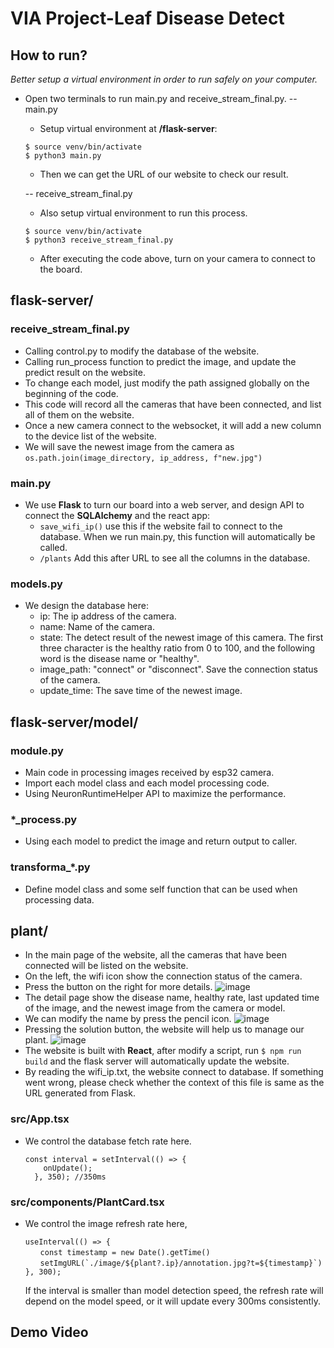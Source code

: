 # VIA Project-Leaf Disease Detect

## How to run?
  
  *Better setup a virtual environment in order to run safely on your computer.*
  
  - Open two terminals to run main.py and receive_stream_final.py.
  -- main.py
      - Setup virtual environment at **/flask-server**:
      ```
      $ source venv/bin/activate
      $ python3 main.py
      ```
      
      - Then we can get the URL of our website to check our result.
  
      -- receive_stream_final.py
      - Also setup virtual environment to run this process.
      ```
      $ source venv/bin/activate
      $ python3 receive_stream_final.py
      ```
      - After executing the code above, turn on your camera to connect to the board.


## flask-server/

  ### receive_stream_final.py
  
  - Calling control.py to modify the database of the website.
  - Calling run_process function to predict the image, and update the predict result on the website.
  - To change each model, just modify the path assigned globally on the beginning of the code.
  - This code will record all the cameras that have been connected, and list all of them on the website.
  - Once a new camera connect to the websocket, it will add a new column to the device list of the website.
  - We will save the newest image from the camera as `os.path.join(image_directory, ip_address, f"new.jpg")`
  
  ### main.py
  
  - We use **Flask** to turn our board into a web server, and design API to connect the **SQLAlchemy** and the react app:
      - `save_wifi_ip()`
      use this if the website fail to connect to the database. When we run main.py, this function will automatically be called.
      - `/plants`
      Add this after URL to see all the columns in the database.

  ### models.py
  
  - We design the database here:
    - ip: The ip address of the camera.
    - name: Name of the camera.
    - state: The detect result of the newest image of this camera. The first three character is the healthy ratio from 0 to 100, and the following word is the disease name or "healthy".
    - image_path: "connect" or "disconnect". Save the connection status of the camera.
    - update_time: The save time of the newest image.
    
## flask-server/model/

  ### module.py

  - Main code in processing images received by esp32 camera.
  - Import each model class and each model processing code.
  - Using NeuronRuntimeHelper API to maximize the performance.

  ### *_process.py

  - Using each model to predict the image and return output to caller.

  ### transforma_*.py
  
  - Define model class and some self function that can be used when processing data.

## plant/
  - In the main page of the website, all the cameras that have been connected will be listed on the website. 
  - On the left, the wifi icon show the connection status of the camera.
  - Press the button on the right for more details.
  ![image](https://github.com/xin824/Leaf-Disease-Detect-Website/blob/master/readme/main_page.png)
  - The detail page show the disease name, healthy rate, last updated time of the image, and the newest image from the camera or model.
  - We can modify the name by press the pencil icon.
  ![image](https://github.com/xin824/Leaf-Disease-Detect-Website/blob/master/readme/detail_page.png)
  - Pressing the solution button, the website will help us to manage our plant.
  ![image](https://github.com/xin824/Leaf-Disease-Detect-Website/blob/master/readme/solution.png)
  - The website is built with **React**, after modify a script, run `$ npm run build` and the flask server will automatically update the website.
  - By reading the wifi_ip.txt, the website  connect to database. If something went wrong, please check whether the context of this file is same as the URL generated from Flask.
  
  ### src/App.tsx
  
  - We control the database fetch rate here.
      ```
      const interval = setInterval(() => {
          onUpdate();
        }, 350); //350ms
      ```
  ### src/components/PlantCard.tsx
  
  - We control the image refresh rate here, 
    ```
    useInterval(() => {
    　　const timestamp = new Date().getTime()
  	　　setImgURL(`./image/${plant?.ip}/annotation.jpg?t=${timestamp}`)  
	}, 300);
    ```
    If the interval is smaller than model detection speed, the refresh rate will depend on the model speed, or it will update every 300ms consistently.
    
## Demo Video
